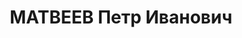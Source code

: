 ---
title: МАТВЕЕВ Петр Иванович
description: "Род. в 1898, Плюсский р-н, д. Погорелово, русский. Военнослужащий \n\
  \  Арестован 26.06.1937. Обв. по ст.63-2 УК БССР. Приговор: Верховный суд СССР,\
  \ 29.10.1937 – ВМН. \n  Реабилитирован 16.05.1959"
---